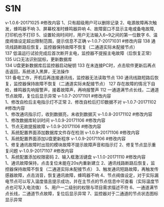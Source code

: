 # S1N
v-1.0.6-20171025
#修改内容
1、只有超级用户可以删除记录
2、电源故障再次触发，蜂鸣器不响
3、屏幕校准时蜂鸣器异响
4、故障窗口不显示主电或备电故障,打印机也不打印
5、设置轮询时间时，用户无法输入6~9之间的第一位数字
6、温度阀值设定超出限制范围，提示信息不正确
v-1.0.7-20171031
#修改内容
138	通讯线路断路后恢复，监控器保持故障不恢复（二通道实际未配接节点）	
137	低温运行试验完成后首次断开主电，监控器不提报主电故障（后恢复正常）
135	U口无法识别鼠标，更新数据库	
134	U盘更新数据库后监控器启动秘钥	
133	在未连接PC时，点击软件更新后再点击返回，系统进入黑屏，无法操作	
131	备电工作，开机后再连接通讯线，监控器无法读取节点
130	通讯线路短路后恢复，监控器保持故障不恢复（二通道实际未配接节点）
127	存在故障的情况下自检，蜂鸣器先响报警声，接着故障声，再响报警声
112	一通道满节点长线，二通道节点故障，复位后显示异常
v-1.0.7-20171101
#修改内容	
1、修改自检后主电指示灯不正常
2、修改自检后打印数据不对
v-1.0.7-20171102
#修改内容	
1、修改通讯指示灯，收到数据亮，未收到数据灭
v-1.0.8-20171102
#修改内容	
1、修改数据库轮训时间
v-1.0.9-20171106
#修改内容	
1、节点无故提报故障
v-1.0.9-20171106
#修改内容	
1、系统配置界面添加数据库文件存在检测
v-1.0.9-20171106
#修改内容	
1、系统配置界面添加U盘更新程序
v-1.0.9-20171106
#修改内容	
1、修复通讯故障时出现的模块故障不提示故障声音和指示灯
2、修复节点显示重复问题
v-1.0.9-20171107
#修改内容	
1、系统配置添加权限密码
2、输入框激活键盘
v-1.1.0-20171110
#修改内容	
1、通讯故障保持，点击复位未能在20s内重新建立
2、通讯线路断路后恢复，监控器保持故障不恢复（二通道实际未配接节点）
3、触发通讯短路故障，再触发传感器故障，点击消音，恢复通讯故障，蜂鸣器不响
4、节点阀值设定，对于实际漏电节点可以写入温度值且提示成功，并在主节点的节点信息中可查看（实际温度节点也可写入电流值）
5、用户一二级别的权限与项目需求描述不符
6、一通道满节点长线，二通道节点故障，复位后显示异常
7、监控器对于二通道的节点状态图标显示异常
